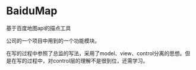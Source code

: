 BaiduMap
========

基于百度地图api的描点工具

公司的一个项目中用到的一个功能模块。

在写的过程中参照了总监的写法，采用了model、view、control分离的思想。但是在写的过程中，对control层的理解不是很到位，还需学习。
